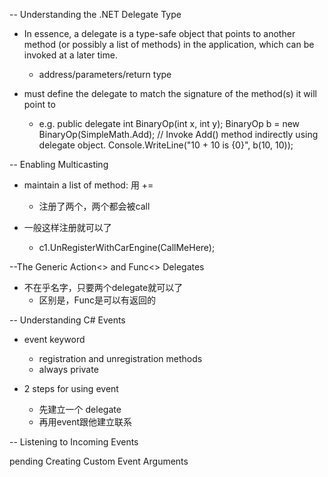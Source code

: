 -- Understanding the .NET Delegate Type
  - In essence, a delegate is a type-safe object that points to another method (or possibly a list of methods) in the application, 
    which can be invoked at a later time.
    - address/parameters/return type 
    
  - must define the delegate to match the signature of the method(s) it will point to
    - e.g. public delegate int BinaryOp(int x, int y);
          BinaryOp b = new BinaryOp(SimpleMath.Add);
          // Invoke Add() method indirectly using delegate object.
          Console.WriteLine("10 + 10 is {0}", b(10, 10));
                 
-- Enabling Multicasting
  - maintain a list of method: 用 +=
    - 注册了两个，两个都会被call 
  
  - 一般这样注册就可以了 
    - c1.UnRegisterWithCarEngine(CallMeHere);

--The Generic Action<> and Func<> Delegates
  - 不在乎名字，只要两个delegate就可以了 
    - 区别是，Func是可以有返回的 
    
-- Understanding C# Events
  - event keyword 
    - registration and unregistration methods
    - always private 
    
  - 2 steps for using event   
    - 先建立一个 delegate
    - 再用event跟他建立联系 
    
-- Listening to Incoming Events

pending Creating Custom Event Arguments









